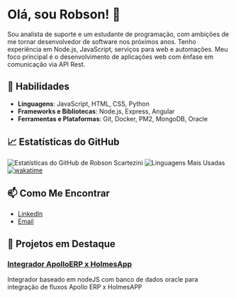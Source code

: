 # Olá, sou Robson! 👋

Sou analista de suporte e um estudante de programação, com ambições de me tornar desenvolvedor de software nos próximos anos.
Tenho experiência em Node.js, JavaScript, serviços para web e automações. 
Meu foco principal é o desenvolvimento de aplicações web com ênfase em comunicação via API Rest.

## 🚀 Habilidades

- **Linguagens**: JavaScript, HTML, CSS, Python
- **Frameworks e Bibliotecas**: Node.js, Express, Angular
- **Ferramentas e Plataformas**: Git, Docker, PM2, MongoDB, Oracle

## 📈 Estatísticas do GitHub

![Estatísticas do GitHub de Robson Scartezini](https://github-readme-stats.vercel.app/api?username=RobsonSk&show_icons=true&theme=dark)
![Linguagens Mais Usadas](https://github-readme-stats.vercel.app/api/top-langs/?username=RobsonSk&layout=compact&theme=dark)
[![wakatime](https://wakatime.com/badge/user/aeac47eb-fb5a-48a2-807d-f7222514b3da.svg)](https://wakatime.com/@aeac47eb-fb5a-48a2-807d-f7222514b3da)

## 📫 Como Me Encontrar

- [LinkedIn](https://www.linkedin.com/in/robson-dos-santos-scartezini/)
- [Email](mailto:robsonshk@gmail.com)

## 💼 Projetos em Destaque

### [Integrador ApolloERP x HolmesApp](https://github.com/RobsonSk/Integrador-Holmes)
Integrador baseado em nodeJS com banco de dados oracle para integração de fluxos Apollo ERP x HolmesAPP
